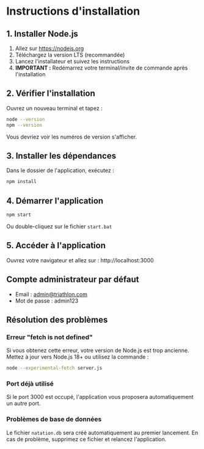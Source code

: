 # Instructions d'installation

## 1. Installer Node.js

1. Allez sur https://nodejs.org
2. Téléchargez la version LTS (recommandée)
3. Lancez l'installateur et suivez les instructions
4. **IMPORTANT :** Redémarrez votre terminal/invite de commande après l'installation

## 2. Vérifier l'installation

Ouvrez un nouveau terminal et tapez :
```bash
node --version
npm --version
```

Vous devriez voir les numéros de version s'afficher.

## 3. Installer les dépendances

Dans le dossier de l'application, exécutez :
```bash
npm install
```

## 4. Démarrer l'application

```bash
npm start
```

Ou double-cliquez sur le fichier `start.bat`

## 5. Accéder à l'application

Ouvrez votre navigateur et allez sur : http://localhost:3000

## Compte administrateur par défaut

- Email : admin@triathlon.com
- Mot de passe : admin123

## Résolution des problèmes

### Erreur "fetch is not defined"
Si vous obtenez cette erreur, votre version de Node.js est trop ancienne. 
Mettez à jour vers Node.js 18+ ou utilisez la commande :
```bash
node --experimental-fetch server.js
```

### Port déjà utilisé
Si le port 3000 est occupé, l'application vous proposera automatiquement un autre port.

### Problèmes de base de données
Le fichier `natation.db` sera créé automatiquement au premier lancement.
En cas de problème, supprimez ce fichier et relancez l'application.
